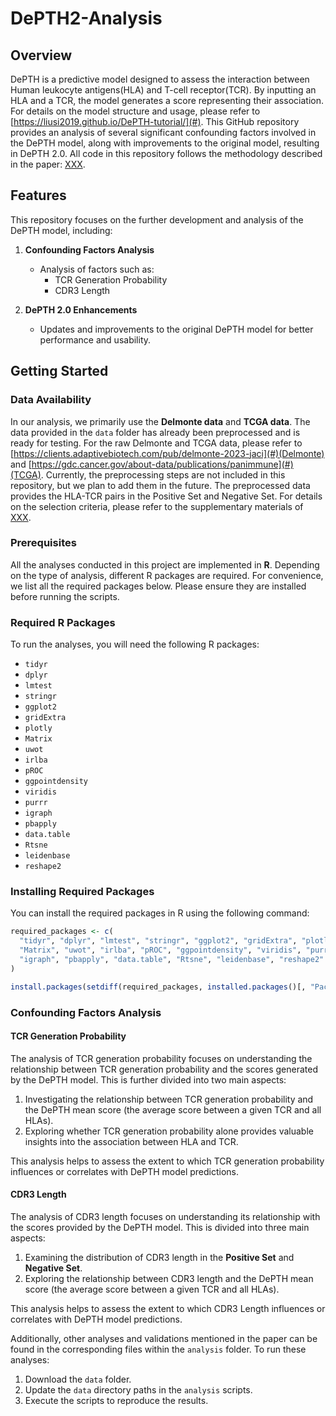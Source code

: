 # DePTH2-Analysis

## Overview
DePTH is a predictive model designed to assess the interaction between Human leukocyte antigens(HLA) and T-cell receptor(TCR). By inputting an HLA and a TCR, the model generates a score representing their association. For details on the model structure and usage, please refer to [https://liusi2019.github.io/DePTH-tutorial/](#). This GitHub repository provides an analysis of several significant confounding factors involved in the DePTH model, along with improvements to the original model, resulting in DePTH 2.0. All code in this repository follows the methodology described in the paper: [XXX](#).

## Features
This repository focuses on the further development and analysis of the DePTH model, including:
1. **Confounding Factors Analysis**  
   - Analysis of factors such as:
     - TCR Generation Probability
     - CDR3 Length  

2. **DePTH 2.0 Enhancements**  
   - Updates and improvements to the original DePTH model for better performance and usability.


## Getting Started

### Data Availability
In our analysis, we primarily use the **Delmonte data** and **TCGA data**. The data provided in the `data` folder has already been preprocessed and is ready for testing. For the raw Delmonte and TCGA data, please refer to  [https://clients.adaptivebiotech.com/pub/delmonte-2023-jaci](#)(Delmonte) and  [https://gdc.cancer.gov/about-data/publications/panimmune](#)(TCGA). Currently, the preprocessing steps are not included in this repository, but we plan to add them in the future. The preprocessed data provides the HLA-TCR pairs in the Positive Set and Negative Set. For details on the selection criteria, please refer to the supplementary materials of [XXX](#).

### Prerequisites
All the analyses conducted in this project are implemented in **R**. Depending on the type of analysis, different R packages are required. For convenience, we list all the required packages below. Please ensure they are installed before running the scripts.

### Required R Packages
To run the analyses, you will need the following R packages:

- `tidyr`
- `dplyr`
- `lmtest`
- `stringr`
- `ggplot2`
- `gridExtra`
- `plotly`
- `Matrix`
- `uwot`
- `irlba`
- `pROC`
- `ggpointdensity`
- `viridis`
- `purrr`
- `igraph`
- `pbapply`
- `data.table`
- `Rtsne`
- `leidenbase`
- `reshape2`

### Installing Required Packages
You can install the required packages in R using the following command:

```R
required_packages <- c(
  "tidyr", "dplyr", "lmtest", "stringr", "ggplot2", "gridExtra", "plotly",
  "Matrix", "uwot", "irlba", "pROC", "ggpointdensity", "viridis", "purrr",
  "igraph", "pbapply", "data.table", "Rtsne", "leidenbase", "reshape2"
)

install.packages(setdiff(required_packages, installed.packages()[, "Package"]))
```

### Confounding Factors Analysis

#### TCR Generation Probability

The analysis of TCR generation probability focuses on understanding the relationship between TCR generation probability and the scores generated by the DePTH model. This is further divided into two main aspects:

1. Investigating the relationship between TCR generation probability and the DePTH mean score (the average score between a given TCR and all HLAs).  
2. Exploring whether TCR generation probability alone provides valuable insights into the association between HLA and TCR.  

This analysis helps to assess the extent to which TCR generation probability influences or correlates with DePTH model predictions.

#### CDR3 Length

The analysis of CDR3 length focuses on understanding its relationship with the scores provided by the DePTH model. This is divided into three main aspects:

1. Examining the distribution of CDR3 length in the **Positive Set** and **Negative Set**.  
2. Exploring the relationship between CDR3 length and the DePTH mean score (the average score between a given TCR and all HLAs).  

This analysis helps to assess the extent to which CDR3 Length influences or correlates with DePTH model predictions.

Additionally, other analyses and validations mentioned in the paper can be found in the corresponding files within the `analysis` folder. To run these analyses:
1. Download the `data` folder.  
2. Update the `data` directory paths in the `analysis` scripts.  
3. Execute the scripts to reproduce the results.

